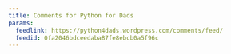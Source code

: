 ```yaml
---
title: Comments for Python for Dads
params:
  feedlink: https://python4dads.wordpress.com/comments/feed/
  feedid: 0fa2046bdceedaba87fe8ebcb0a5f96c
---
```

